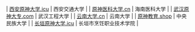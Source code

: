 | [西安原神大学.icu](https://www.西安原神大学.icu) | 西安交通大学 |
| [原神医科大学.cn](http://www.原神医科大学.cn) | 海南医科大学 |
| [武汉原神大专.com](https://武汉原神大专.com) | 武汉工程大学 |
| [云南大学.cn](http://云原神.cn) | 云南大学 |
| [原神教育.shop](https://www.原神教育.shop) | 中央民族大学 |
| [长垣原神大学.icu](https://长垣原神大学.icu/) | 长垣市烹饪职业技术学院 |
